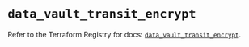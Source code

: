 # `data_vault_transit_encrypt`

Refer to the Terraform Registry for docs: [`data_vault_transit_encrypt`](https://registry.terraform.io/providers/hashicorp/vault/4.7.0/docs/data-sources/transit_encrypt).
